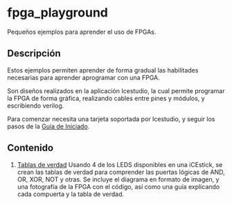 # fpga_playground

Pequeños ejemplos para aprender el uso de FPGAs.

## Descripción

Estos ejemplos permiten aprender de forma gradual las habilitades necesarias para aprender aprogramar con una FPGA.

Son diseños realizados en la aplicación Icestudio, la cual permite programar la FPGA de forma gráfica, realizando cables entre pines y módulos, y escribiendo verilog.

Para comenzar necesita una tarjeta soportada por Icestudio, y seguir los pasos de la [Guía de Iniciado](#TODO).

## Contenido

1. [Tablas de verdad](https://github.com/fede2cr/fpga_playground/tree/master/tablas%20de%20verdad)
Usando 4 de los LEDS disponibles en una iCEstick, se crean las tablas de verdad para comprender las puertas lógicas de AND, OR, XOR, NOT y otras.
Se incluye el diagrama en formato de imagen, y una fotografía de la FPGA con el código, así como una guía explicando cada compuerta y la tabla de verdad.
